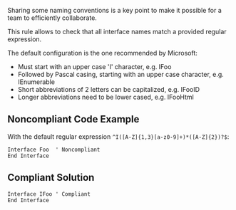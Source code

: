 
Sharing some naming conventions is a key point to make it possible for a team to efficiently collaborate.

This rule allows to check that all interface names match a provided regular expression.

The default configuration is the one recommended by Microsoft:

- Must start with an upper case 'I' character, e.g. IFoo
- Followed by Pascal casing, starting with an upper case character, e.g. IEnumerable
- Short abbreviations of 2 letters can be capitalized, e.g. IFooID
- Longer abbreviations need to be lower cased, e.g. IFooHtml


## Noncompliant Code Example

With the default regular expression `^I([A-Z]{1,3}[a-z0-9]+)*([A-Z]{2})?$`:


    Interface Foo  ' Noncompliant
    End Interface


## Compliant Solution


    Interface IFoo ' Compliant
    End Interface

